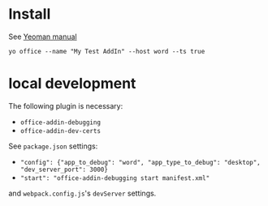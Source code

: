 
# Install

See [Yeoman 
manual](https://learn.microsoft.com/en-us/office/dev/add-ins/develop/yeoman-generator-overview)

```
yo office --name "My Test AddIn" --host word --ts true
```

# local development

The following plugin is necessary:
- `office-addin-debugging`
- `office-addin-dev-certs`

See `package.json` settings:
- `"config": {"app_to_debug": "word", "app_type_to_debug": "desktop", "dev_server_port": 3000}`
- `"start": "office-addin-debugging start manifest.xml"`

and `webpack.config.js`'s `devServer` settings.